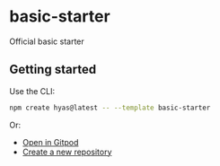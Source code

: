 # basic-starter
Official basic starter

## Getting started

Use the CLI:

```bash
npm create hyas@latest -- --template basic-starter
```

Or:
- [Open in Gitpod](https://gitpod.io/#https://github.com/gethyas/basic-starter)
- [Create a new repository](https://github.com/gethyas/basic-starter/generate)

